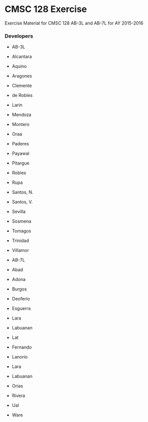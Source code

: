 # CMSC 128 Exercise

Exercise Material for CMSC 128 AB-3L and AB-7L for AY 2015-2016

### Developers
* AB-3L
 * Alcantara
 * Aquino
 * Aragones
 * Clemente
 * de Robles
 * Larin
 * Mendoza
 * Montero
 * Oraa
 * Paderes
 * Payawal
 * Pitargue
 * Robles
 * Rupa
 * Santos, N.
 * Santos, V.
 * Sevilla
 * Sosmena
 * Tomagos
 * Trinidad
 * Villamor

* AB-7L
 * Abad
 * Adona
 * Burgos
 * Deoferio
 * Esguerra
 * Lara	
 * Labuanan
 * Lat
 * Fernando
 * Lanorio
 * Lara	
 * Labuanan
 * Orias
 * Rivera
 * Ual
 * Ware
